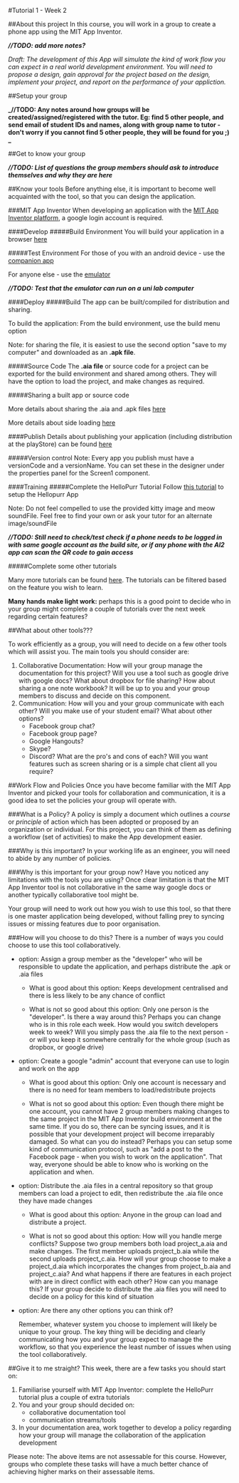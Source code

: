 #Tutorial 1 - Week 2

##About this project
In this course, you will work in a group to create a phone app using the MIT App Inventor.

**_//TODO:  add more notes?_**

*Draft:  The development of this App will simulate the kind of work flow you can expect in a real world development environment.  You will need to propose a design, gain approval for the project based on the design, implement your project, and report on the performance of your appliction.*

##Setup your group

**_//TODO:  Any notes around how groups will be created/assigned/registered with the tutor.  Eg:  find 5 other people, and send email of student IDs and names, along with group name to tutor -don't worry if you cannot find 5 other people, they will be found for you ;) _**

##Get to know your group

**_//TODO: List of questions the group members should ask to introduce themselves and why they are here_**


##Know your tools
Before anything else, it is important to become well acquainted with the tool, so that you can design the application.

###MIT App Inventor
When developing an application with the [MIT App Inventor platform](http://appinventor.mit.edu/explore/about-us.html), a google login account is required.

####Develop
#####Build Environment
You will build your application in a browser [here](ai2.appinventor.mit.edu)

#####Test Environment
For those of you with an android device - use the [companion app](http://appinventor.mit.edu/explore/ai2/setup-device-wifi.html)

For anyone else - use the [emulator](http://appinventor.mit.edu/explore/ai2/setup-emulator.html)

**_//TODO: Test that the emulator can run on a uni lab computer_**

####Deploy
#####Build
The app can be built/compiled for distribution and sharing.

To build the application: From the build environment, use the build menu option

Note:  for sharing the file, it is easiest to use the second option "save to my computer" and downloaded as an **.apk file**.

#####Source Code
The **.aia file** or source code for a project can be exported for the build environment and shared among others.  They will have the option to load the project, and make changes as required.

#####Sharing a built app or source code

More details about sharing the .aia and .apk files [here](http://appinventor.mit.edu/explore/ai2/share.html)

More details about side loading [here](http://www.techrepublic.com/blog/smartphones/how-to-side-load-apps-on-your-android-device/)

####Publish
Details about publishing your application (including distribution at the playStore) can be found [here](http://appinventor.mit.edu/explore/ai2/google-play.html)

#####Version control
Note: Every app you publish must have a versionCode and a versionName. You can set these in the designer under the properties panel for the Screen1 component.

####Training
#####Complete the HelloPurr Tutorial
Follow [this tutorial](http://appinventor.mit.edu/explore/ai2/hellopurr.html) to setup the Hellopurr App

Note:  Do not feel compelled to use the provided kitty image and meow soundFile.  Feel free to find your own or ask your tutor for an alternate image/soundFile

**_//TODO:  Still need to check/test check if a phone needs to be logged in with same google account as the build site, or if any phone with the AI2 app can scan the QR code to gain access_**

#####Complete some other tutorials

Many more tutorials can be found [here](http://appinventor.mit.edu/explore/ai2/tutorials.html).  The tutorials can be filtered based on the feature you wish to learn.

**Many hands make light work:**  perhaps this is a good point to decide who in your group might complete a couple of tutorials over the next week regarding certain features?

##What about other tools???

To work efficiently as a group, you will need to decide on a few other tools which will assist you.  The main tools you should consider are:

1. Collaborative Documentation:
   How will your group manage the documentation for this project?  Will you use a tool such as google drive with google docs?   What about dropbox for file sharing?  How about sharing a one note workbook?  It will be up to you and your group members to discuss and decide on this component.
2. Communication:
	 How will you and your group communicate with each other? Will you make use of your student email?  What about other options?
	 * Facebook group chat?
	 * Facebook group page?
	 * Google Hangouts?
	 * Skype?
	 * Discord?
	 What are the pro's and cons of each?  Will you want features such as screen sharing or is a simple chat client all you require?

##Work Flow and Policies
Once you have become familiar with the MIT App Inventor and picked your tools for collaboration and communication, it is a good idea to set the policies your group will operate with.

###What is a Policy?
A policy is simply a document which outlines a *course* or *principle* of action which has been adopted or proposed by an organization or individual.  For this project, you can think of them as defining a workflow (set of activities) to make the App development easier.

###Why is this important?
In your working life as an engineer, you will need to abide by any number of policies.  

###Why is this important for your group now?
Have you noticed any limitations with the tools you are using?   Once clear limitation is that the MIT App Inventor tool is not collaborative in the same way google docs or another typically collaborative tool might be.

Your group will need to work out how you wish to use this tool, so that there is one master application being developed, without falling prey to syncing issues or missing features due to poor organisation.

###How will you choose to do this?
There is a number of ways you could choose to use this tool collaboratively.

* option:
	Assign a group member as the "developer" who will be responsible to update the application, and perhaps distribute the .apk or .aia files

	*  What is good about this option:
		 Keeps development centralised and there is less likely to be any chance of conflict

	*  What is not so good about this option:
		 Only one person is the "developer".
		 Is there a way around this?
		 Perhaps you can change who is in this role each week.  How would you switch developers week to week?  Will you simply pass the .aia file to the next person - or will you keep it somewhere centrally for the whole group (such as dropbox, or google drive)

* option:
	Create a google "admin" account that everyone can use to login and work on the app

	* What is good about this option:
		Only one account is necessary and there is no need for team members to load/redistribute projects

	* What is not so good about this option:
		Even though there might be one account, you cannot have 2 group members making changes to the same project in the MIT App Inventor build environment at the same time.  If you do so, there can be syncing issues, and it is possible that your development project will become irreparably damaged.
		So what can you do instead?
		Perhaps you can setup some kind of communication protocol, such as "add a post to the Facebook page - when you wish to work on the application".  That way, everyone should be able to know who is working on the application and when.

* option:
	Distribute the .aia files in a central repository so that group members can load a project to edit, then redistribute the .aia file once they have made changes

	* What is good about this option:
		Anyone in the group can load and distribute a project.

	* What is not so good about this option:
		How will you handle merge conflicts?
		Suppose two group members both load project_a.aia and make changes.
		The first member uploads project_b.aia while the second uploads project_c.aia.
		How will your group choose to make a project_d.aia which incorporates the changes from project_b.aia and project_c.aia?
		And what happens if there are features in each project with are in direct conflict with each other?
		How can you manage this?
		If your group decide to distribute the .aia files you will need to decide on a policy for this kind of situation

* option:
	Are there any other options you can think of?

	Remember, whatever system you choose to implement will likely be unique to your group.  The key thing will be deciding and clearly communicating how you and your group expect to manage the workflow, so that you experience the least number of issues when using the tool collaboratively.


##Give it to me straight?
This week, there are a few tasks you should start on:

1. Familiarise yourself with MIT App Inventor: complete the HelloPurr tutorial plus a couple of extra tutorials
2. You and your group should decided on:
	 * collaborative documentation tool
	 * communication streams/tools
3. In your documentation area, work together to develop a policy regarding how your group will manage the collaboration of the application development

Please note:  The above items are not assessable for this course.  However, groups who complete these tasks will have a much better chance of achieving higher marks on their assessable items.
